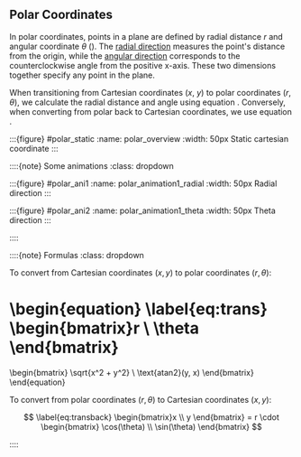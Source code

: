 

## Polar Coordinates

In polar coordinates, points in a plane are defined by radial distance $r$ and angular coordinate $\theta$  ([](#polar_overview)). The [radial direction](#polar_animation1_radial) measures the point's distance from the origin, while the [angular direction](#polar_animation1_theta) corresponds to the counterclockwise angle from the positive x-axis. These two dimensions together specify any point in the plane.

When transitioning from Cartesian coordinates ($x$, $y$) to polar coordinates ($r$, $\theta$), we calculate the radial distance and angle using equation [](#eq:trans). Conversely, when converting from polar back to Cartesian coordinates, we use equation [](#eq:transback).







:::{figure} #polar_static
:name: polar_overview
:width: 50px
Static cartesian coordinate
:::


::::{note} Some animations
:class: dropdown

:::{figure} #polar_ani1
:name: polar_animation1_radial
:width: 50px
Radial direction
:::

:::{figure} #polar_ani2
:name: polar_animation1_theta
:width: 50px
Theta direction
:::

::::


::::{note} Formulas
:class: dropdown

To convert from Cartesian coordinates $(x, y)$ to polar coordinates $(r, \theta)$:


\begin{equation} \label{eq:trans}
\begin{bmatrix}r \\ \theta \end{bmatrix} 
= 
\begin{bmatrix}
\sqrt{x^2 + y^2} \\
\text{atan2}(y, x)
\end{bmatrix}
\end{equation}

To convert from polar coordinates $(r, \theta)$ to Cartesian coordinates $(x, y)$:

$$  \label{eq:transback}
\begin{bmatrix}x \\ y \end{bmatrix} 
= r \cdot 
\begin{bmatrix}
\cos(\theta) \\
\sin(\theta)
\end{bmatrix}
$$

::::


